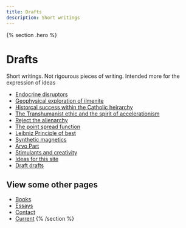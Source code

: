 ```yaml
---
title: Drafts
description: Short writings
---
```


{% section .hero %}
# Drafts
Short writings. Not rigourous pieces of writing. Intended more for the expression of ideas

- [Endocrine disruptors](/drafts/endo-disruptors)
- [Geophysical exploration of ilmenite](/drafts/gpx-ilmenite)
- [Historcal success within the Catholic heirarchy](/drafts/catholic-heirarchy)
- [The Transhumanist ethic and the spirit of accelerationism](/drafts/transhumanist-ethic)
- [Reject the alienarchy](/drafts/alienarchy)
- [The point spread function](/drafts/point-spread-function)
- [Leibniz Principle of best](/drafts/principle-of-best)
- [Synthetic magnetics](/drafts/synthetic-magnetics)
- [Arvo Part](/drafts/arvo-part)
- [Stimulants and creativity](/drafts/stimulants-and-creativity)
- [Ideas for this site](/drafts/site-ideas)
- [Draft drafts](/drafts/draftdrafts)
## View some other pages

- [Books](/books)
- [Essays](/essays)
- [Contact](/contact)
- [Current](/current)
{% /section %}